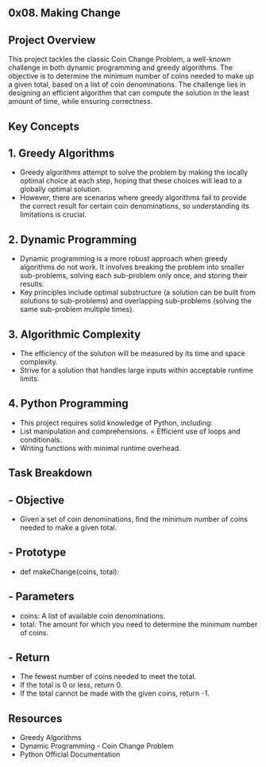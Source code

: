 ## 0x08. Making Change

## Project Overview
This project tackles the classic Coin Change Problem, a well-known challenge in both dynamic programming and greedy algorithms. The objective is to determine the minimum number of coins needed to make up a given total, based on a list of coin denominations. The challenge lies in designing an efficient algorithm that can compute the solution in the least amount of time, while ensuring correctness.

## Key Concepts
## 1. Greedy Algorithms
- Greedy algorithms attempt to solve the problem by making the locally optimal choice at each step, hoping that these choices will lead to a globally optimal solution.
- However, there are scenarios where greedy algorithms fail to provide the correct result for certain coin denominations, so understanding its limitations is crucial.
## 2. Dynamic Programming
- Dynamic programming is a more robust approach when greedy algorithms do not work. It involves breaking the problem into smaller sub-problems, solving each sub-problem only once, and storing their results.
- Key principles include optimal substructure (a solution can be built from solutions to sub-problems) and overlapping sub-problems (solving the same sub-problem multiple times).
## 3. Algorithmic Complexity
- The efficiency of the solution will be measured by its time and space complexity.
- Strive for a solution that handles large inputs within acceptable runtime limits.
## 4. Python Programming
- This project requires solid knowledge of Python, including:
- List manipulation and comprehensions.
= Efficient use of loops and conditionals.
- Writing functions with minimal runtime overhead.

## Task Breakdown
## - Objective
 - Given a set of coin denominations, find the minimum number of coins needed to make a given total.
## - Prototype
 - def makeChange(coins, total):
## - Parameters
 - coins: A list of available coin denominations.
 - total: The amount for which you need to determine the minimum number of coins.
## - Return
 - The fewest number of coins needed to meet the total.
 - If the total is 0 or less, return 0.
 - If the total cannot be made with the given coins, return -1.

## Resources
- Greedy Algorithms
- Dynamic Programming - Coin Change Problem
- Python Official Documentation
